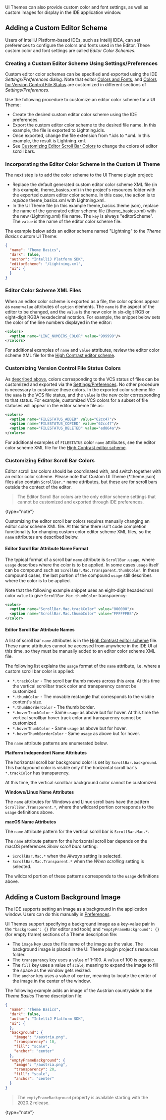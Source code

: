 [//]: # (title: UI Themes - Editor Schemes and Background Images)

<!-- Copyright 2000-2022 JetBrains s.r.o. and contributors. Use of this source code is governed by the Apache 2.0 license. -->

UI Themes can also provide custom color and font settings, as well as custom images for display in the IDE application window.

## Adding a Custom Editor Scheme

Users of IntelliJ Platform-based IDEs, such as Intellij IDEA, can set preferences to configure the colors and fonts used in the Editor.
These custom color and font settings are called _Editor Color Schemes_.

### Creating a Custom Editor Scheme Using Settings/Preferences

Custom editor color schemes can be specified and exported using the IDE _Settings/Preferences_ dialog.
Note that editor [Colors and Fonts](https://www.jetbrains.com/help/idea/configuring-colors-and-fonts.html), and [Colors for Version Control File Status](https://www.jetbrains.com/help/idea/file-status-highlights.html) are customized in different sections of _Settings/Preferences_.

Use the following procedure to customize an editor color scheme for a UI Theme:
* Create the desired custom editor color scheme using the IDE preferences.
* Export the custom editor color scheme to the desired file name.
  In this example, the file is exported to <path>Lightning.icls</path>.
* Once exported, change the file extension from <path>\*.icls</path> to <path>\*.xml</path>.
  In this example, the result is <path>Lightning.xml</path>.
* See [Customizing Editor Scroll Bar Colors](#customizing-editor-scroll-bar-colors) to change the colors of editor scroll bars.

### Incorporating the Editor Color Scheme in the Custom UI Theme

The next step is to add the color scheme to the UI Theme plugin project:
* Replace the default generated custom editor color scheme XML file (in this example, <path>theme_basics.xml</path>) in the project's <path>resources</path> folder with the exported custom editor color scheme.
  In this case, the action is to _replace_ <path>theme_basics.xml</path> with <path>Lightning.xml</path>.
* In the UI Theme file (in this example <path>theme_basics.theme.json</path>), replace the name of the generated editor scheme file (<path>theme_basics.xml</path>) with the new (<path>Lightning.xml</path>) file name.
  The `key` is always "editorScheme".
  The `value` is the name of the editor color scheme file.

The example below adds an editor scheme named "Lightning" to the _Theme Basics_ custom UI Theme:

```json
{
  "name": "Theme Basics",
  "dark": false,
  "author": "IntelliJ Platform SDK",
  "editorScheme": "/Lightning.xml",
  "ui": {
  }
}
```

### Editor Color Scheme XML Files

When an editor color scheme is exported as a file, the color options appear as `name`-`value` attributes of `option` elements.
The `name` is the aspect of the editor to be changed, and the `value` is the new color in six-digit RGB or eight-digit RGBA hexadecimal notation.
For example, the snippet below sets the color of the line numbers displayed in the editor:

```xml
<colors>
  <option name="LINE_NUMBERS_COLOR" value="999999"/>
</colors>
```

For additional examples of `name` and `value` attributes, review the editor color scheme XML file for the [High Contrast editor scheme](upsource:///platform/platform-resources/src/themes/highContrastScheme.xml).

### Customizing Version Control File Status Colors

As [described above](#creating-a-custom-editor-scheme-using-settingspreferences), colors corresponding to the VCS status of files can be customized and exported via the [Settings/Preferences](https://www.jetbrains.com/help/idea/file-status-highlights.html).
No other procedure is necessary to customize these colors.
In the exported color scheme file the `name` is the VCS file status, and the `value` is the new color corresponding to that status.
For example, customized VCS colors for a subset of file statuses will appear in the editor scheme file as:

```xml
<colors>
  <option name="FILESTATUS_ADDED" value="62cc47"/>
  <option name="FILESTATUS_COPIED" value="62cc47"/>
  <option name="FILESTATUS_DELETED" value="ed864a"/>
</colors>

```

For additional examples of `FILESTATUS` color `name` attributes, see the editor color scheme XML file for the [High Contrast editor scheme](upsource:///platform/platform-resources/src/themes/highContrastScheme.xml).

### Customizing Editor Scroll Bar Colors

Editor scroll bar colors should be coordinated with, and switch together with an editor color scheme.
Please note that Custom UI Theme (<path>*.theme.json</path>) files also contain `ScrollBar.*` name attributes, but these are for scroll bars outside the context of the editor.

> The Editor Scroll Bar colors are the only editor scheme settings that cannot be customized and exported through IDE preferences.
>
{type="note"}

Customizing the editor scroll bar colors requires manually changing an editor color scheme XML file.
At this time there isn't code completion functionality for changing custom color editor scheme XML files, so the `name` attributes are described below.

#### Editor Scroll Bar Attribute Name Format

The typical format of a scroll bar `name` attribute is `ScrollBar.usage`, where `usage` describes where the color is to be applied.
In some cases `usage` itself can be compound such as `ScrollBar.Mac.Transparent.thumbColor`.
In these compound cases, the last portion of the compound `usage` still describes where the color is to be applied.

Note that the following example snippet uses an eight-digit hexadecimal color `value` to give `ScrollBar.Mac.thumbColor` transparency:

```xml
<color>
  <option name="ScrollBar.Mac.trackColor" value="000000"/>
  <option name="ScrollBar.Mac.thumbColor" value="FFFFFFBE"/>
</color>
```

#### Editor Scroll Bar Attribute Names

A list of scroll bar `name` attributes is in the [High Contrast editor scheme](upsource:///platform/platform-resources/src/themes/highContrastScheme.xml) file.
These name attributes cannot be accessed from anywhere in the IDE UI at this time, so they must be manually added to an editor color scheme XML file.

The following list explains the `usage` format of the `name` attribute, i.e. where a custom scroll bar color is applied:
* `*.trackColor` - The scroll bar thumb moves across this area.
  At this time the vertical scrollbar track color and transparency cannot be customized.
* `*.thumbColor` - The movable rectangle that corresponds to the visible content's size.
* `*.thumbBorderColor` - The thumb border.
* `*.hoverTrackColor` - Same `usage` as above but for hover.
  At this time the vertical scrollbar hover track color and transparency cannot be customized.
* `*.hoverThumbColor` - Same `usage` as above but for hover.
* `*.hoverThumbBorderColor` - Same `usage` as above but for hover.

The `name` attribute patterns are enumerated below.

**Platform Independent Name Attributes**

The horizontal scroll bar background color is set by `ScrollBar.background`.
This background color is visible only if the horizontal scroll bar's `*.trackColor` has transparency.

At this time, the vertical scrollbar background color cannot be customized.

**Windows/Linux Name Attributes**

The `name` attributes for Windows and Linux scroll bars have the pattern `ScrollBar.Transparent.*`, where the wildcard portion corresponds to the `usage` definitions above.

**macOS Name Attributes**

The `name` attribute pattern for the vertical scroll bar is `ScrollBar.Mac.*`.

The `name` attribute pattern for the horizontal scroll bar depends on the macOS preferences _Show scroll bars_ setting:
* `ScrollBar.Mac.*` when the _Always_ setting is selected.
* `ScrollBar.Mac.Transparent.*` when the _When scrolling_ setting is selected.

The wildcard portion of these patterns corresponds to the `usage` definitions above.

## Adding a Custom Background Image

The IDE supports setting an image as a background in the application window.
Users can do this manually in [Preferences](https://www.jetbrains.com/help/idea/setting-background-image.html).

UI Themes support specifying a background image as a key-value pair in the `"background": {}` (for editor and tools) and `"emptyFrameBackground": {}` (for empty frame) sections of a Theme description file:
* The `image` key uses the file name of the image as the value.
The background image is placed in the UI Theme plugin project's <path>resources</path> folder.
* The `transparency` key uses a `value` of 1-100.
A `value` of 100 is opaque.
* The `fill` key uses a value of `scale`, meaning to expand the image to fill the space as the window gets resized.
* The `anchor` key uses a value of `center`, meaning to locate the center of the image in the center of the window.

The following example adds an image of the Austrian countryside to the _Theme Basics_ Theme description file:

```json
{
  "name": "Theme Basics",
  "dark": false,
  "author": "IntelliJ Platform SDK",
  "ui": {
  },
  "background": {
    "image": "/austria.png",
    "transparency": 10,
    "fill": "scale",
    "anchor": "center"
  },
  "emptyFrameBackground": {
    "image": "/austria.png",
    "transparency": 20,
    "fill": "scale",
    "anchor": "center"
  }
}
```

> The `emptyFrameBackground` property is available starting with the 2020.2 release.
>
{type="note"}
